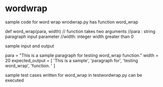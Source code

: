 # wordwrap
sample code for word wrap
wrodwrap.py has function word_wrap 

def word_wrap(para, width) 
// function takes two arguments 
//para : string paragraph input parameter
//width: integer width greater than 0

sample input and output

para = "This is a sample paragraph for testing word_wrap function."
width = 20
expected_output = [
    'This   is  a  sample',
    'paragraph        for',
    'testing    word_wrap',
    'function.           '
    ]

sample test cases written for word_wrap
in testwordwrap.py can be executed
